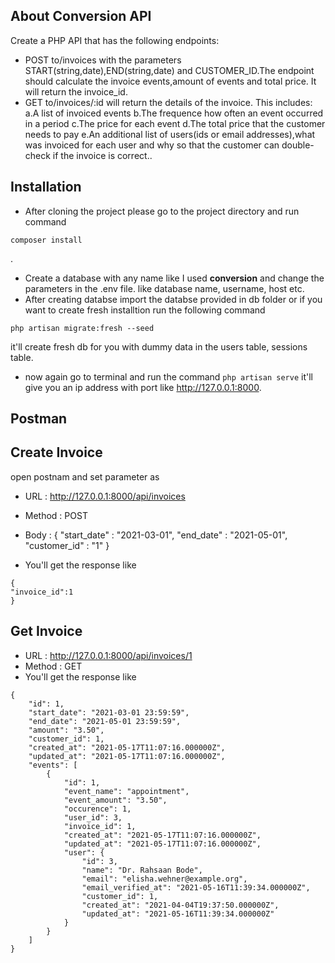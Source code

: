 ## About Conversion API

Create a PHP API that has the following endpoints:
- POST to/invoices with the parameters START(string,date),END(string,date) and CUSTOMER_ID.The endpoint should calculate the invoice events,amount of events and total price. It will return the invoice_id.
- GET to/invoices/:id will return the details of the invoice. This includes:
a.A list of invoiced events
b.The frequence how often an event occurred in a period
c.The price for each event
d.The total price that the customer needs to pay
e.An additional list of users(ids or email addresses),what was invoiced for each user and why so that the customer can double-check if the invoice is correct..

## Installation

- After cloning the project please go to the project directory and run command 
```
composer install
```
.
- Create a database with any name like I used **conversion** and change the parameters in the .env file. like database name, username, host etc.
- After creating databse import the databse provided in db folder or if you want to create fresh installtion run the following command 
```
php artisan migrate:fresh --seed
```
it'll create fresh db for you with dummy data in the users table, sessions table.
- now again go to terminal and run the command ```php artisan serve``` it'll give you an ip address with port like http://127.0.0.1:8000. 

## Postman

## Create Invoice

 open postnam and set parameter as
- URL : http://127.0.0.1:8000/api/invoices
- Method : POST
- Body : {
    "start_date" : "2021-03-01",
    "end_date" : "2021-05-01",
    "customer_id" : "1"
}

- You'll get the response like 
```
{
"invoice_id":1
}
```

## Get Invoice
- URL : http://127.0.0.1:8000/api/invoices/1
- Method : GET
- You'll get the response like
```
{
    "id": 1,
    "start_date": "2021-03-01 23:59:59",
    "end_date": "2021-05-01 23:59:59",
    "amount": "3.50",
    "customer_id": 1,
    "created_at": "2021-05-17T11:07:16.000000Z",
    "updated_at": "2021-05-17T11:07:16.000000Z",
    "events": [
        {
            "id": 1,
            "event_name": "appointment",
            "event_amount": "3.50",
            "occurence": 1,
            "user_id": 3,
            "invoice_id": 1,
            "created_at": "2021-05-17T11:07:16.000000Z",
            "updated_at": "2021-05-17T11:07:16.000000Z",
            "user": {
                "id": 3,
                "name": "Dr. Rahsaan Bode",
                "email": "elisha.wehner@example.org",
                "email_verified_at": "2021-05-16T11:39:34.000000Z",
                "customer_id": 1,
                "created_at": "2021-04-04T19:37:50.000000Z",
                "updated_at": "2021-05-16T11:39:34.000000Z"
            }
        }
    ]
}
```